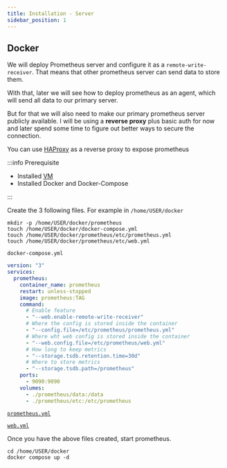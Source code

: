 ```yaml
---
title: Installation - Server
sidebar_position: 1
---
```


## Docker

We will deploy Prometheus server and configure it as a `remote-write-receiver`.
That means that other prometheus server can send data to store them.

With that, later we will see how to deploy prometheus as an agent, which will send all
data to our primary server.

But for that we will also need to make our primary prometheus server publicly available.
I will be using a **reverse proxy** plus basic auth for now and later spend some time to figure out
better ways to secure the connection.

You can use [HAProxy](../../networking/pfsense/haproxy/ssl-tls-offloading.md)
as a reverse proxy to expose prometheus

:::info Prerequisite

- Installed [VM](../../virtualization/xcp-ng/install-ubuntu-vm.md)
- Installed Docker and Docker-Compose

:::

Create the 3 following files. For example in `/home/USER/docker`

```shell
mkdir -p /home/USER/docker/prometheus
touch /home/USER/docker/docker-compose.yml
touch /home/USER/docker/prometheus/etc/prometheus.yml
touch /home/USER/docker/prometheus/etc/web.yml
```

`docker-compose.yml`

```yaml
version: "3"
services:
  prometheus:
    container_name: prometheus
    restart: unless-stopped
    image: prometheus:TAG
    command:
      # Enable feature
      - "--web.enable-remote-write-receiver"
      # Where the config is stored inside the container
      - "--config.file=/etc/prometheus/prometheus.yml"
      # Where wht web config is stored inside the container
      - "--web.config.file=/etc/prometheus/web.yml"
      # How long to keep metrics
      - "--storage.tsdb.retention.time=30d"
      # Where to store metrics
      - "--storage.tsdb.path=/prometheus"
    ports:
      - 9090:9090
    volumes:
      - ./prometheus/data:/data
      - ./prometheus/etc:/etc/prometheus
```

[`prometheus.yml`](configuration.md)

[`web.yml`](configuration.md)

Once you have the above files created, start prometheus.

```shell
cd /home/USER/docker
docker compose up -d
```
